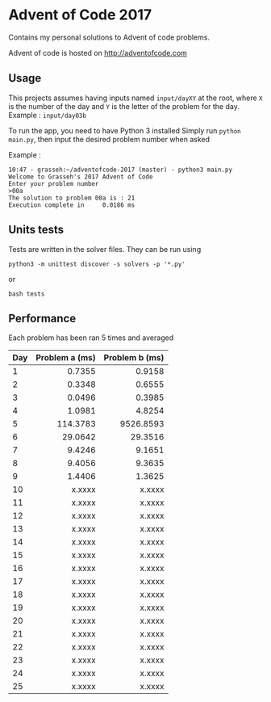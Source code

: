 # Advent of Code 2017

Contains my personal solutions to Advent of code problems.

Advent of code is hosted on http://adventofcode.com

## Usage

This projects assumes having inputs named ```input/dayXY``` at the root, where ```X``` is the number of the day and ```Y``` is the letter of the problem for the day.
Example : ```input/day03b```

To run the app, you need to have Python 3 installed
Simply run ```python main.py```, then input the desired problem number when asked

Example :
```
10:47 - grasseh:~/adventofcode-2017 (master) - python3 main.py
Welcome to Grasseh's 2017 Advent of Code
Enter your problem number
>00a
The solution to problem 00a is : 21
Execution complete in     0.0186 ms
```

## Units tests

Tests are written in the solver files. They can be run using

```
python3 -m unittest discover -s solvers -p '*.py'
```

or
```
bash tests
```

## Performance

Each problem has been ran 5 times and averaged

| Day | Problem a (ms) | Problem b (ms) |
|-----|---------------:|---------------:|
|1    |0.7355          |0.9158          |
|2    |0.3348          |0.6555          |
|3    |0.0496          |0.3985          |
|4    |1.0981          |4.8254          |
|5    |114.3783        |9526.8593       |
|6    |29.0642         |29.3516         |
|7    |9.4246          |9.1651          |
|8    |9.4056          |9.3635          |
|9    |1.4406          |1.3625          |
|10   |x.xxxx          |x.xxxx          |
|11   |x.xxxx          |x.xxxx          |
|12   |x.xxxx          |x.xxxx          |
|13   |x.xxxx          |x.xxxx          |
|14   |x.xxxx          |x.xxxx          |
|15   |x.xxxx          |x.xxxx          |
|16   |x.xxxx          |x.xxxx          |
|17   |x.xxxx          |x.xxxx          |
|18   |x.xxxx          |x.xxxx          |
|19   |x.xxxx          |x.xxxx          |
|20   |x.xxxx          |x.xxxx          |
|21   |x.xxxx          |x.xxxx          |
|22   |x.xxxx          |x.xxxx          |
|23   |x.xxxx          |x.xxxx          |
|24   |x.xxxx          |x.xxxx          |
|25   |x.xxxx          |x.xxxx          |
